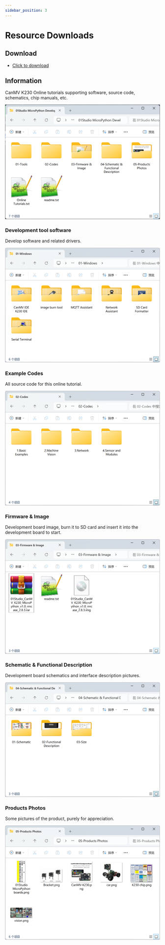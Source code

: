 ```yaml
---
sidebar_position: 3
---
```


# Resource Downloads

## Download

- [Click to download](https://en.01studio.cc/micropython/CanMV-K230/CanMV-K230.html)

## Information

CanMV K230 Online tutorials supporting software, source code, schematics, chip manuals, etc.

![download](./img/download/download1.png)

### Development tool software

Develop software and related drivers.

![download](./img/download/download2.png)

### Example Codes

All source code for this online tutorial.

![download](./img/download/download3.png)

### Firmware & Image

Development board image, burn it to SD card and insert it into the development board to start.

![download](./img/download/download4.png)

### Schematic & Functional Description

Development board schematics and interface description pictures.

![download](./img/download/download5.png)

### Products Photos

Some pictures of the product, purely for appreciation.

![download](./img/download/download7.png)